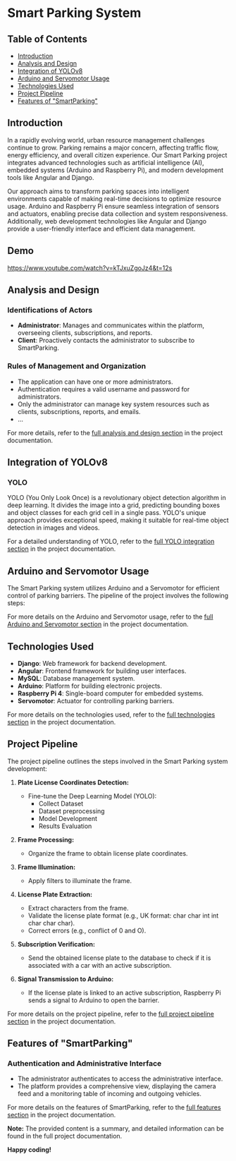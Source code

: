# Smart Parking System

## Table of Contents
- [Introduction](#introduction)
- [Analysis and Design](#analysis-and-design)
- [Integration of YOLOv8](#integration-of-yolov8)
- [Arduino and Servomotor Usage](#arduino-and-servomotor-usage)
- [Technologies Used](#technologies-used)
- [Project Pipeline](#project-pipeline)
- [Features of "SmartParking"](#features-of-smartparking)

## Introduction

In a rapidly evolving world, urban resource management challenges continue to grow. Parking remains a major concern, affecting traffic flow, energy efficiency, and overall citizen experience. Our Smart Parking project integrates advanced technologies such as artificial intelligence (AI), embedded systems (Arduino and Raspberry Pi), and modern development tools like Angular and Django.

Our approach aims to transform parking spaces into intelligent environments capable of making real-time decisions to optimize resource usage. Arduino and Raspberry Pi ensure seamless integration of sensors and actuators, enabling precise data collection and system responsiveness. Additionally, web development technologies like Angular and Django provide a user-friendly interface and efficient data management.

## Demo
https://www.youtube.com/watch?v=kTJxuZgoJz4&t=12s

## Analysis and Design

### Identifications of Actors
- **Administrator**: Manages and communicates within the platform, overseeing clients, subscriptions, and reports.
- **Client**: Proactively contacts the administrator to subscribe to SmartParking.

### Rules of Management and Organization
- The application can have one or more administrators.
- Authentication requires a valid username and password for administrators.
- Only the administrator can manage key system resources such as clients, subscriptions, reports, and emails.
- ...

For more details, refer to the [full analysis and design section](#analysis-and-design) in the project documentation.

## Integration of YOLOv8

### YOLO
YOLO (You Only Look Once) is a revolutionary object detection algorithm in deep learning. It divides the image into a grid, predicting bounding boxes and object classes for each grid cell in a single pass. YOLO's unique approach provides exceptional speed, making it suitable for real-time object detection in images and videos.

For a detailed understanding of YOLO, refer to the [full YOLO integration section](#integration-of-yolov8) in the project documentation.

## Arduino and Servomotor Usage

The Smart Parking system utilizes Arduino and a Servomotor for efficient control of parking barriers. The pipeline of the project involves the following steps:

For more details on the Arduino and Servomotor usage, refer to the [full Arduino and Servomotor section](#arduino-and-servomotor-usage) in the project documentation.

## Technologies Used

- **Django**: Web framework for backend development.
- **Angular**: Frontend framework for building user interfaces.
- **MySQL**: Database management system.
- **Arduino**: Platform for building electronic projects.
- **Raspberry Pi 4**: Single-board computer for embedded systems.
- **Servomotor**: Actuator for controlling parking barriers.

For more details on the technologies used, refer to the [full technologies section](#technologies-used) in the project documentation.

## Project Pipeline

The project pipeline outlines the steps involved in the Smart Parking system development:

1. **Plate License Coordinates Detection:**
    - Fine-tune the Deep Learning Model (YOLO):
      - Collect Dataset
      - Dataset preprocessing
      - Model Development
      - Results Evaluation

2. **Frame Processing:**
    - Organize the frame to obtain license plate coordinates.

3. **Frame Illumination:**
    - Apply filters to illuminate the frame.

4. **License Plate Extraction:**
    - Extract characters from the frame.
    - Validate the license plate format (e.g., UK format: char char int int char char char).
    - Correct errors (e.g., conflict of 0 and O).

5. **Subscription Verification:**
    - Send the obtained license plate to the database to check if it is associated with a car with an active subscription.

6. **Signal Transmission to Arduino:**
    - If the license plate is linked to an active subscription, Raspberry Pi sends a signal to Arduino to open the barrier.

For more details on the project pipeline, refer to the [full project pipeline section](#project-pipeline) in the project documentation.

## Features of "SmartParking"

### Authentication and Administrative Interface
- The administrator authenticates to access the administrative interface.
- The platform provides a comprehensive view, displaying the camera feed and a monitoring table of incoming and outgoing vehicles.

For more details on the features of SmartParking, refer to the [full features section](#features-of-smartparking) in the project documentation.

**Note:** The provided content is a summary, and detailed information can be found in the full project documentation.

**Happy coding!**
